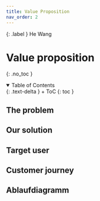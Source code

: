 ```yaml
---
title: Value Proposition
nav_order: 2
---
```


{: .label }
He Wang                                 

# Value proposition 
{: .no_toc }

<details open markdown="block">
{: .text-delta }
<summary>Table of Contents</summary>
+ ToC
{: toc }
</details>

## The problem

## Our solution



## Target user



## Customer journey



## Ablaufdiagramm